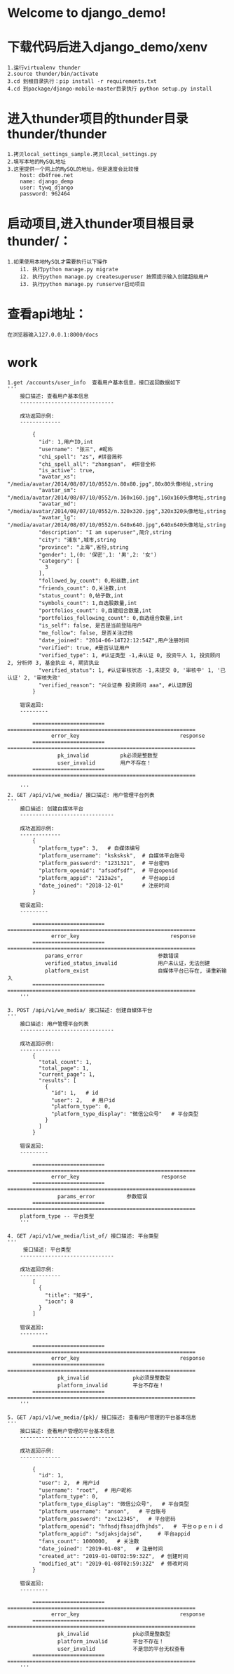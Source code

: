 Welcome to django_demo!
===================

# 下载代码后进入django_demo/xenv
    1.运行virtualenv thunder
    2.source thunder/bin/activate
    3.cd 到根目录执行：pip install -r requirements.txt
    4.cd 到package/django-mobile-master目录执行 python setup.py install

# 进入thunder项目的thunder目录thunder/thunder
    1.拷贝local_settings_sample.拷贝local_settings.py
    2.填写本地的MySQL地址
    3.这里提供一个网上的MySQL的地址，但是速度会比较慢
        host: db4free.net
        name: django_demp
        user: tywq_django
        password: 962464

# 启动项目,进入thunder项目根目录thunder/：
    1.如果使用本地MySQL才需要执行以下操作
        i1. 执行python manage.py migrate
        i2. 执行python manage.py createsuperuser 按照提示输入创建超级用户
        i3. 执行python manage.py runserver启动项目

# 查看api地址：
    在浏览器输入127.0.0.1:8000/docs

# work
    1.get /accounts/user_info  查看用户基本信息，接口返回数据如下
    '''
        接口描述: 查看用户基本信息
        ------------------------------

        成功返回示例:
        -------------

            {
              "id": 1,用户ID,int
              "username": "张三", #昵称
              "chi_spell": "zs", #拼音简称
              "chi_spell_all": "zhangsan"， #拼音全称
              "is_active": true,
              "avatar_xs": "/media/avatar/2014/08/07/10/0552/n.80x80.jpg",80x80头像地址,string
              "avatar_sm": "/media/avatar/2014/08/07/10/0552/n.160x160.jpg",160x160头像地址,string
              "avatar_md": "/media/avatar/2014/08/07/10/0552/n.320x320.jpg",320x320头像地址,string
              "avatar_lg": "/media/avatar/2014/08/07/10/0552/n.640x640.jpg",640x640头像地址,string
              "description": "I am superuser",简介,string
              "city": "浦东",城市,string
              "province": "上海",省份,string
              "gender": 1,(0: '保密',1: '男',2: '女')
              "category": [
                3
              ],
              "followed_by_count": 0,粉丝数,int
              "friends_count": 0,关注数,int
              "status_count": 0,帖子数,int
              "symbols_count": 1,自选股数量,int
              "portfolios_count": 0,自建组合数量,int
              "portfolios_following_count": 0,自选组合数量,int
              "is_self": false, 是否是当前登陆用户
              "me_follow": false, 是否关注过他
              "date_joined": "2014-06-14T22:12:54Z",用户注册时间
              "verified": true, #是否认证用户
              "verified_type": 1, #认证类型 -1,未认证 0, 投资牛人 1, 投资顾问 2, 分析师 3, 基金执业 4, 期货执业
              "verified_status": 1, #认证审核状态 -1,未提交 0, '审核中' 1, '已认证' 2, '审核失败'
              "verified_reason": "兴业证券 投资顾问 aaa", #认证原因
            }

        错误返回:
        ---------

            =======================  ============================================================
                  error_key                                response
            =======================  ============================================================
                    pk_invalid          pk必须是整数型
                    user_invalid        用户不存在！
            =======================  ============================================================

        '''
    2. GET /api/v1/we_media/ 接口描述: 用户管理平台列表
    '''
        接口描述: 创建自媒体平台
        ------------------------------

        成功返回示例:
        -------------
            {
              "platform_type": 3,   # 自媒体编号
              "platform_username": "ksksksk",  # 自媒体平台账号
              "platform_password": "1231321",  # 平台密码
              "platform_openid": "afsadfsdf",  # 平台openid
              "platform_appid": "213a2s",      # 平台appid
              "date_joined": "2018-12-01"      # 注册时间
            }

        错误返回:
        ---------

            =======================         ============================================================
                  error_key                             response
            =======================         ============================================================
                params_error                        参数错误
                verified_status_invalid             用户未认证，无法创建
                platform_exist                      自媒体平台已存在, 请重新输入
            =======================         ============================================================
        '''

    3. POST /api/v1/we_media/ 接口描述: 创建自媒体平台
    '''
        接口描述: 用户管理平台列表
        ------------------------------

        成功返回示例:
        -------------
            {
              "total_count": 1,
              "total_page": 1,
              "current_page": 1,
              "results": [
                {
                  "id": 1,   # id
                  "user": 2,   # 用户id
                  "platform_type": 0,
                  "platform_type_display": "微信公众号"   # 平台类型
                }
              ]
            }

        错误返回:
        ---------

            =======================  ============================================================
                  error_key                          response
            =======================  ============================================================
                    params_error          参数错误
            =======================  ============================================================
        platform_type -- 平台类型
        '''

    4. GET /api/v1/we_media/list_of/ 接口描述: 平台类型
    '''
         接口描述: 平台类型
        ------------------------------

        成功返回示例:
        -------------
            [
              {
                "title": "知乎",
                "iocn": 8
              }
            ]

        错误返回:
        ---------

            =======================  ============================================================
                  error_key                                response
            =======================  ============================================================
                    pk_invalid              pk必须是整数型
                    platform_invalid        平台不存在！
            =======================  ============================================================
        '''

    5. GET /api/v1/we_media/{pk}/ 接口描述: 查看用户管理的平台基本信息
    '''
        接口描述: 查看用户管理的平台基本信息
        ------------------------------

        成功返回示例:
        -------------

            {
              "id": 1,
              "user": 2,  # 用户id
              "username": "root",  # 用户昵称
              "platform_type": 0,
              "platform_type_display": "微信公众号",   # 平台类型
              "platform_username": "anson",   # 平台账号
              "platform_password": "zxc12345",   # 平台密码
              "platform_openid": "hfhsdjfhsajdfhjhds",   #　平台ｏｐｅｎｉｄ
              "platform_appid": "sdjaksjdajsd",　　　# 平台appid
              "fans_count": 1000000,   # 关注数
              "date_joined": "2019-01-08",   # 注册时间
              "created_at": "2019-01-08T02:59:32Z",  # 创建时间
              "modified_at": "2019-01-08T02:59:32Z"  # 修改时间
            }

        错误返回:
        ---------

            =======================  ============================================================
                  error_key                                response
            =======================  ============================================================
                    pk_invalid              pk必须是整数型
                    platform_invalid        平台不存在！
                    user_invalid            不是您的平台无权查看
            =======================  ============================================================
        '''